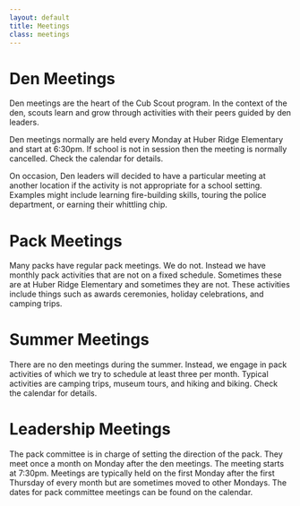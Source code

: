 ```yaml
---
layout: default
title: Meetings
class: meetings
---
```


# Den Meetings

Den meetings are the heart of the Cub Scout program. In the context of the den, scouts learn and grow through
activities with their peers guided by den leaders.

Den meetings normally are held every Monday at Huber Ridge Elementary and start at 6:30pm. If school is not in
session then the meeting is normally cancelled. Check the calendar for details.

On occasion, Den leaders will decided to have a particular meeting at another location if the activity is not
appropriate for a school setting. Examples might include learning fire-building skills, touring the police department,
or earning their whittling chip.

# Pack Meetings

Many packs have regular pack meetings. We do not. Instead we have monthly pack activities that are not on a fixed
schedule. Sometimes these are at Huber Ridge Elementary and sometimes they are not. These activities include things
such as awards ceremonies, holiday celebrations, and camping trips.

# Summer Meetings

There are no den meetings during the summer. Instead, we engage in pack activities of which we try to schedule at
least three per month. Typical activities are camping trips, museum tours, and hiking and biking. Check the calendar
for details.

# Leadership Meetings

The pack committee is in charge of setting the direction of the pack. They meet once a month on Monday after the den
meetings. The meeting starts at 7:30pm. Meetings are typically held on the first Monday after the first Thursday of
every month but are sometimes moved to other Mondays. The dates for pack committee meetings can be found on the
calendar.
